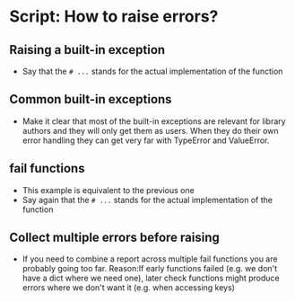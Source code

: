 # Script: How to raise errors?

## Raising a built-in exception

- Say that the `# ...` stands for the actual implementation of the function

## Common built-in exceptions

- Make it clear that most of the built-in exceptions are relevant for library authors
  and they will only get them as users. When they do their own error handling they can
  get very far with TypeError and ValueError.

## fail functions

- This example is equivalent to the previous one
- Say again that the `# ...` stands for the actual implementation of the function

## Collect multiple errors before raising

- If you need to combine a report across multiple fail functions you are probably going
  too far. Reason:If early functions failed (e.g. we don't have a dict where we need
  one), later check functions might produce errors where we don't want it (e.g. when
  accessing keys)

